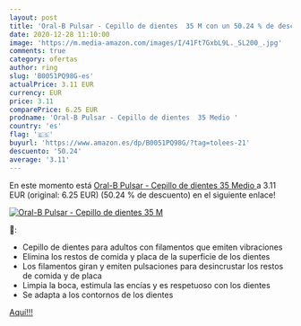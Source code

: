 ```yaml
---
layout: post
title: 'Oral-B Pulsar - Cepillo de dientes  35 M con un 50.24 % de descuento'
date: 2020-12-28 11:10:00
image: 'https://m.media-amazon.com/images/I/41Ft7GxbL9L._SL200_.jpg'
comments: true
category: ofertas
author: ring
slug: 'B0051PQ98G-es'
actualPrice: 3.11 EUR
currency: EUR
price: 3.11
comparePrice: 6.25 EUR
prodname: 'Oral-B Pulsar - Cepillo de dientes  35 Medio '
country: 'es'
flag: '🇪🇸'
buyurl: 'https://www.amazon.es/dp/B0051PQ98G/?tag=tolees-21'
descuento: '50.24'
average: '3.11'
---
```


En este momento está [Oral-B Pulsar - Cepillo de dientes  35 Medio ](https://www.amazon.es/dp/B0051PQ98G/?tag=tolees-21) a 3.11 EUR (original: 6.25 EUR) (50.24 %  de descuento) en el siguiente enlace!

[![Oral-B Pulsar - Cepillo de dientes  35 M](https://m.media-amazon.com/images/I/41Ft7GxbL9L._SL200_.jpg)](https://www.amazon.es/dp/B0051PQ98G/?tag=tolees-21)

🔎:

- Cepillo de dientes para adultos con filamentos que emiten vibraciones
- Elimina los restos de comida y placa de la superficie de los dientes
- Los filamentos giran y emiten pulsaciones para desincrustar los restos de comida y de placa
- Limpia la boca, estimula las encías y es respetuoso con los dientes
- Se adapta a los contornos de los dientes

[Aquí!!!](https://www.amazon.es/dp/B0051PQ98G/?tag=tolees-21)
